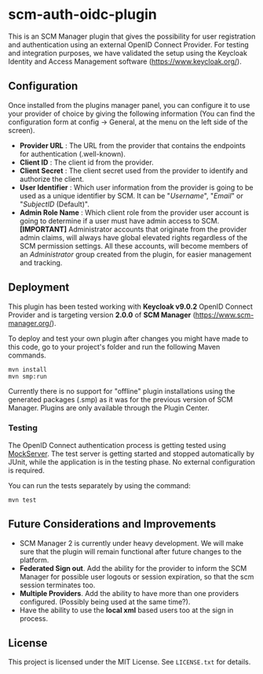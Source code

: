 # scm-auth-oidc-plugin
This is an SCM Manager plugin that gives the possibility for user registration and authentication using an external OpenID Connect Provider. 
For testing and integration purposes, we have validated the setup using the Keycloak Identity and Access Management software (https://www.keycloak.org/).
## Configuration
Once installed from the plugins manager panel, you can configure it to use your provider of choice by giving the following information (You can find the configuration form at config -> General, at the menu on the left side of the screen).

 - **Provider URL** : The URL from the provider that contains the endpoints for authentication (.well-known).
 - **Client ID** : The client id from the provider.
 - **Client Secret** : The client secret used from the provider to identify and authorize the client.
 - **User Identifier** : Which user information from the provider is going to be used as a unique identifier by SCM. It can be "*Username*", "*Email*" or "*SubjectID* (Default)".
 - **Admin Role Name** : Which client role from the provider user account is going to determine if a user must have admin access to SCM. <b>[IMPORTANT]</b> Administrator accounts that originate from the provider admin claims, will always have global elevated rights regardless of the SCM permission settings. All these accounts, will become members of an *Administrator* group created from the plugin, for easier management and tracking.
## Deployment
This plugin has been tested working with **Keycloak v9.0.2** OpenID Connect Provider and is targeting version **2.0.0** of **SCM Manager** (https://www.scm-manager.org/).

To deploy and test your own plugin after changes you might have made to this code, go to your project's folder and run the following Maven commands.

    mvn install
    mvn smp:run

Currently there is no support for "offline" plugin installations using the generated packages (.smp) as it was for the previous version of SCM Manager. Plugins are only available through the Plugin Center.

### Testing

The OpenID Connect authentication process is getting tested using [MockServer](https://www.mock-server.com/). The test server is getting started and stopped automatically by JUnit, while the application is in the testing phase. No external configuration is required.

You can run the tests separately by using the command:

    mvn test
## Future Considerations and Improvements

 - SCM Manager 2 is currently under heavy development. We will make sure that the plugin will remain functional after future changes to the platform.
 - **Federated Sign out**. Add the ability for the provider to inform the SCM Manager for possible user logouts or session expiration, so that the scm session terminates too.
 - **Multiple Providers**. Add the ability to have more than one providers configured. (Possibly being used at the same time?).
 - Have the ability to use the **local xml** based users too at the sign in process.

## License
This project is licensed under the MIT License. See `LICENSE.txt` for details.